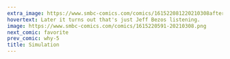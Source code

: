 ```yaml
---
extra_image: https://www.smbc-comics.com/comics/161522081220210308after.png
hovertext: Later it turns out that's just Jeff Bezos listening.
image: https://www.smbc-comics.com/comics/1615220591-20210308.png
next_comic: favorite
prev_comic: why-5
title: Simulation
---
```


